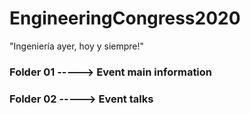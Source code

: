 # EngineeringCongress2020
"Ingeniería ayer, hoy y siempre!"

### Folder 01 -----> Event main information
### Folder 02 -----> Event talks
